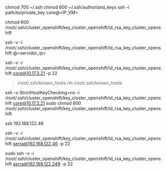 chmod 700 ~/.ssh
chmod 600 ~/.ssh/authorized_keys
ssh -i path/to/private_key core@<IP_VM>

chmod 600 /root/.ssh/cluster_openshift/key_cluster_openshift/id_rsa_key_cluster_openshift


ssh -v -i /root/.ssh/cluster_openshift/key_cluster_openshift/id_rsa_key_cluster_openshift <usuario>@<servidor_ip>

ssh -v -i /root/.ssh/cluster_openshift/key_cluster_openshift/id_rsa_key_cluster_openshift core@10.17.3.21 -p 22


> /root/.ssh/known_hosts
rm /root/.ssh/known_hosts


ssh -o StrictHostKeyChecking=no -i /root/.ssh/cluster_openshift/key_cluster_openshift/id_rsa_key_cluster_openshift core@10.17.3.21
sudo chmod 600 /root/.ssh/cluster_openshift/key_cluster_openshift/id_rsa_key_cluster_openshift


ssh 192.168.122.46

ssh -v -i /root/.ssh/cluster_openshift/key_cluster_openshift/id_rsa_key_cluster_openshift serra@192.168.122.46 -p 22

sudo ssh -v -i /root/.ssh/cluster_openshift/key_cluster_openshift/id_rsa_key_cluster_openshift serra@192.168.122.249 -p 22